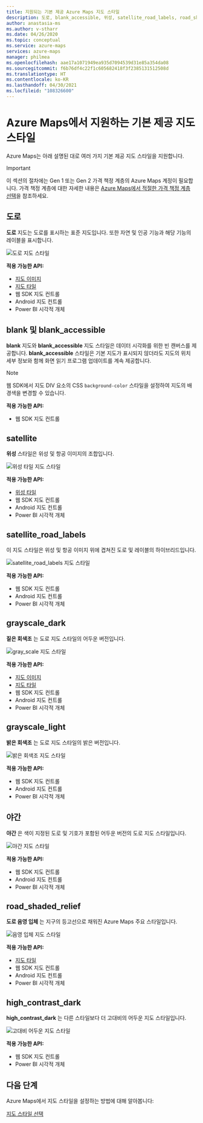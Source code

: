 ```yaml
---
title: 지원되는 기본 제공 Azure Maps 지도 스타일
description: 도로, blank_accessible, 위성, satellite_road_labels, road_shaded_relief, 야간 등 Azure Maps에서 지원하는 기본 제공 지도 스타일에 대해 알아봅니다.
author: anastasia-ms
ms.author: v-stharr
ms.date: 04/26/2020
ms.topic: conceptual
ms.service: azure-maps
services: azure-maps
manager: philmea
ms.openlocfilehash: aae17a1071949ea935d7094539d31e85a354da08
ms.sourcegitcommit: f6b76df4c22f1c605682418f3f2385131512508d
ms.translationtype: HT
ms.contentlocale: ko-KR
ms.lasthandoff: 04/30/2021
ms.locfileid: "108326600"
---
```

# <a name="azure-maps-supported-built-in-map-styles"></a>Azure Maps에서 지원하는 기본 제공 지도 스타일

Azure Maps는 아래 설명된 대로 여러 가지 기본 제공 지도 스타일을 지원합니다.

>[!important]
>이 섹션의 절차에는 Gen 1 또는 Gen 2 가격 책정 계층의 Azure Maps 계정이 필요합니다. 가격 책정 계층에 대한 자세한 내용은 [Azure Maps에서 적절한 가격 책정 계층 선택](choose-pricing-tier.md)을 참조하세요.

## <a name="road"></a>도로

**도로** 지도는 도로를 표시하는 표준 지도입니다. 또한 자연 및 인공 기능과 해당 기능의 레이블을 표시합니다.

![도로 지도 스타일](./media/supported-map-styles/road.png)

**적용 가능한 API:**

* [지도 이미지](/rest/api/maps/render/getmapimage)
* [지도 타일](/rest/api/maps/render/getmaptile)
* 웹 SDK 지도 컨트롤
* Android 지도 컨트롤
* Power BI 시각적 개체

## <a name="blank-and-blank_accessible"></a>blank 및 blank_accessible

**blank** 지도와 **blank_accessible** 지도 스타일은 데이터 시각화를 위한 빈 캔버스를 제공합니다. **blank_accessible** 스타일은 기본 지도가 표시되지 않더라도 지도의 위치 세부 정보와 함께 화면 읽기 프로그램 업데이트를 계속 제공합니다.

> [!Note]
> 웹 SDK에서 지도 DIV 요소의 CSS `background-color` 스타일을 설정하여 지도의 배경색을 변경할 수 있습니다.

**적용 가능한 API:**

* 웹 SDK 지도 컨트롤

## <a name="satellite"></a>satellite

**위성** 스타일은 위성 및 항공 이미지의 조합입니다.

![위성 타일 지도 스타일](./media/supported-map-styles/satellite.png)

**적용 가능한 API:**

* [위성 타일](/rest/api/maps/render/getmapimagerytilepreview)
* 웹 SDK 지도 컨트롤
* Android 지도 컨트롤
* Power BI 시각적 개체

## <a name="satellite_road_labels"></a>satellite_road_labels

이 지도 스타일은 위성 및 항공 이미지 위에 겹쳐진 도로 및 레이블의 하이브리드입니다.

![satellite_road_labels 지도 스타일](./media/supported-map-styles/satellite-road-labels.png)

**적용 가능한 API:**

* 웹 SDK 지도 컨트롤
* Android 지도 컨트롤
* Power BI 시각적 개체

## <a name="grayscale_dark"></a>grayscale_dark

**짙은 회색조** 는 도로 지도 스타일의 어두운 버전입니다.

![gray_scale 지도 스타일](./media/supported-map-styles/grayscale-dark.png)

**적용 가능한 API:**

* [지도 이미지](/rest/api/maps/render/getmapimage)
* [지도 타일](/rest/api/maps/render/getmaptile)
* 웹 SDK 지도 컨트롤
* Android 지도 컨트롤
* Power BI 시각적 개체

## <a name="grayscale_light"></a>grayscale_light

**밝은 회색조** 는 도로 지도 스타일의 밝은 버전입니다.

![밝은 회색조 지도 스타일](./media/supported-map-styles/grayscale-light.png)

**적용 가능한 API:**
* 웹 SDK 지도 컨트롤
* Android 지도 컨트롤
* Power BI 시각적 개체

## <a name="night"></a>야간

**야간** 은 색이 지정된 도로 및 기호가 포함된 어두운 버전의 도로 지도 스타일입니다.

![야간 지도 스타일](./media/supported-map-styles/night.png)

**적용 가능한 API:**

* 웹 SDK 지도 컨트롤
* Android 지도 컨트롤
* Power BI 시각적 개체

## <a name="road_shaded_relief"></a>road_shaded_relief

**도로 음영 입체** 는 지구의 등고선으로 채워진 Azure Maps 주요 스타일입니다.

![음영 입체 지도 스타일](./media/supported-map-styles/shaded-relief.png)

**적용 가능한 API:**

* [지도 타일](/rest/api/maps/render/getmaptile)
* 웹 SDK 지도 컨트롤
* Android 지도 컨트롤
* Power BI 시각적 개체

## <a name="high_contrast_dark"></a>high_contrast_dark

**high_contrast_dark** 는 다른 스타일보다 더 고대비의 어두운 지도 스타일입니다.

![고대비 어두운 지도 스타일](./media/supported-map-styles/high-contrast-dark.png)

**적용 가능한 API:**

* 웹 SDK 지도 컨트롤
* Power BI 시각적 개체

## <a name="next-steps"></a>다음 단계

Azure Maps에서 지도 스타일을 설정하는 방법에 대해 알아봅니다:

[지도 스타일 선택](./choose-map-style.md)